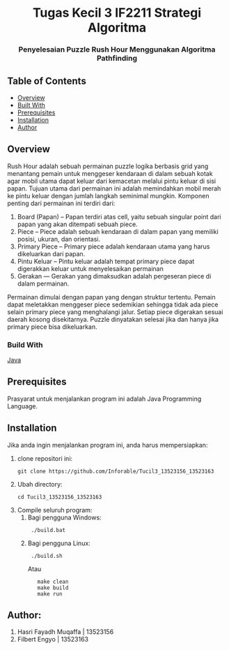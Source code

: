 <h1 align="center">Tugas Kecil 3 IF2211 Strategi Algoritma</h1>
<h3 align="center">Penyelesaian Puzzle Rush Hour Menggunakan Algoritma Pathfinding</p>

## Table of Contents

- [Overview](#overview)
- [Built With](#built-with)
- [Prerequisites](#prerequisites)
- [Installation](#installation)
- [Author](#Author)
  
## Overview
Rush Hour adalah sebuah permainan puzzle logika berbasis grid yang menantang pemain untuk menggeser kendaraan di dalam sebuah kotak agar mobil utama dapat keluar dari kemacetan melalui pintu keluar di sisi papan. 
Tujuan utama dari permainan ini adalah memindahkan mobil merah ke pintu keluar dengan jumlah langkah seminimal mungkin.
Komponen penting dari permainan ini terdiri dari:
1. Board (Papan) – Papan terdiri atas cell, yaitu sebuah singular point dari papan yang akan ditempati sebuah piece.
2. Piece – Piece adalah sebuah kendaraan di dalam papan yang memiliki posisi, ukuran, dan orientasi.
3. Primary Piece – Primary piece adalah kendaraan utama yang harus dikeluarkan dari papan.
4. Pintu Keluar – Pintu keluar adalah tempat primary piece dapat digerakkan keluar untuk menyelesaikan permainan
5. Gerakan — Gerakan yang dimaksudkan adalah pergeseran piece di dalam permainan. 

Permainan dimulai dengan papan yang dengan struktur tertentu. Pemain dapat meletakkan menggeser piece sedemikian
sehingga tidak ada piece selain primary piece yang menghalangi jalur. Setiap piece digerakan sesuai daerah kosong disekitarnya.
Puzzle dinyatakan selesai jika dan hanya jika primary piece bisa dikeluarkan.

### Build With
[Java]()

## Prerequisites
Prasyarat untuk menjalankan program ini adalah Java Programming Language.

## Installation
Jika anda ingin menjalankan program ini, anda harus mempersiapkan:
1. clone repositori ini:
   ```shell
   git clone https://github.com/Inforable/Tucil3_13523156_13523163
   ```
2. Ubah directory:
   ```shell
   cd Tucil3_13523156_13523163
   ```
3. Compile seluruh program:
   1. Bagi pengguna Windows:
      ```shell
       ./build.bat
      ```
   2. Bagi pengguna Linux:
      ```shell
       ./build.sh
      ```  
      Atau
      ```shell
         make clean
         make build
         make run

## Author:
1. Hasri Fayadh Muqaffa | 13523156
2. Filbert Engyo        | 13523163
